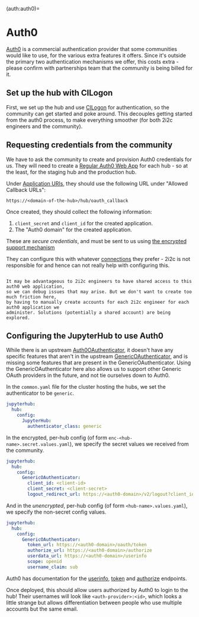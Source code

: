 (auth:auth0)=
# Auth0

[Auth0](https://auth0.com/) is a commercial authentication provider that some communities
would like to use, for the various extra features it offers. Since it's outside the primary
two authentication mechanisms we offer, this costs extra - please confirm with partnerships
team that the community is being billed for it.

## Set up the hub with CILogon

First, we set up the hub and use [CILogon](auth:cilogon) for authentication, so the community
can get started and poke around. This decouples getting started from the auth0 process,
to make everything smoother (for both 2i2c engineers and the community).

## Requesting credentials from the community

We have to ask the community to create and provision Auth0 credentials for us. They will need
to create a [Regular Auth0 Web App](https://auth0.com/docs/get-started/auth0-overview/create-applications/regular-web-apps)
for each hub - so at the least, for the staging hub and the production hub.

Under [Application URIs](https://auth0.com/docs/get-started/applications/application-settings#application-uris),
they should use the following URL under "Allowed Callback URLs":

`https://<domain-of-the-hub>/hub/oauth_callback`

Once created, they should collect the following information:

1. `client_secret` and `client_id` for the created application.
2. The "Auth0 domain" for the created application.

These are *secure credentials*, and must be sent to us using [the encrypted support mechanism](https://docs.2i2c.org/support/#send-us-encrypted-content)

They can configure this with whatever [connections](https://auth0.com/docs/connections) they
prefer - 2i2c is not responsible for and hence can not really help with configuring this.

```{note}

It may be advantageous to 2i2c engineers to have shared access to this auth0 web application,
so we can debug issues that may arise. But we don't want to create too much friction here,
by having to manually create accounts for each 2i2c engineer for each auth0 application we
administer. Solutions (potentially a shared account) are being explored.
```

## Configuring the JupyterHub to use Auth0

While there is an upstream [Auth0OAuthenticator](https://github.com/jupyterhub/oauthenticator/blob/main/oauthenticator/auth0.py),
it doesn't have any specific features that aren't in the upstream [GenericOAuthenticator](https://oauthenticator.readthedocs.io/en/latest/reference/api/gen/oauthenticator.generic.html),
and is missing some features that are present in the GenericOAuthenticator. Using the GenericOAuthenticator
here also allows us to support other Generic OAuth providers in the future, and not tie ourselves down
to Auth0.

In the `common.yaml` file for the cluster hosting the hubs, we set the authenticator to be `generic`.

```yaml
jupyterhub:
  hub:
    config:
      JupyterHub:
        authenticator_class: generic
```

In the encrypted, per-hub config (of form `enc-<hub-name>.secret.values.yaml`), we specify the secret values
we received from the community.

```yaml
jupyterhub:
  hub:
    config:
      GenericOAuthenticator:
        client_id: <client-id>
        client_secret: <client-secret>
        logout_redirect_url: https://<auth0-domain>/v2/logout?client_id=<client-id>
```

And in the *unencrypted*, per-hub config (of form `<hub-name>.values.yaml`), we specify the non-secret
config values.

```yaml
jupyterhub:
  hub:
    config:
      GenericOAuthenticator:
        token_url: https://<auth0-domain>/oauth/token
        authorize_url: https://<auth0-domain>/authorize
        userdata_url: https://<auth0-domain>/userinfo
        scope: openid
        username_claim: sub
```

Auth0 has documentation for the [userinfo](https://auth0.com/docs/api/authentication#get-user-info),
[token](https://auth0.com/docs/api/authentication#authenticate-user) and [authorize](https://auth0.com/docs/api/authentication#social)
endpoints.

Once deployed, this should allow users authorized by Auth0 to login to the hub! Their usernames will
look like `<auth-provider>:<id>`, which looks a little strange but allows differentiation between
people who use multiple accounts but the same email.